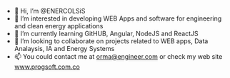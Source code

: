 - 👋 Hi, I’m @ENERCOLSiS
- 👀 I’m interested in developing WEB Apps and software for engineering and clean energy applications
- 🌱 I’m currently learning GitHUB, Angular, NodeJS and ReactJS 
- 💞️ I’m looking to collaborate on projects related to WEB apps, Data Analaysis, IA and Energy Systems 
- 📫 You could contact me at orma@engineer.com or check my web site www.progsoft.com.co
